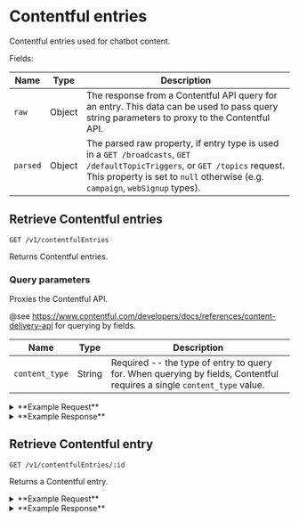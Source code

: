 # Contentful entries

Contentful entries used for chatbot content.

Fields:

Name | Type | Description
-----|------|------------
`raw` | Object | The response from a Contentful API query for an entry. This data can be used to pass query string parameters to proxy to the Contentful API. 
`parsed` | Object | The parsed raw property, if entry type is used in a `GET /broadcasts`, `GET /defaultTopicTriggers`, or `GET /topics` request. This property is set to `null` otherwise (e.g.  `campaign`, `webSignup` types).


## Retrieve Contentful entries

```
GET /v1/contentfulEntries
```

Returns Contentful entries.

### Query parameters

Proxies the Contentful API.

@see https://www.contentful.com/developers/docs/references/content-delivery-api for querying by fields.

Name | Type | Description
-----|------|------------
`content_type` | String | Required -- the type of entry to query for. When querying by fields, Contentful requires a single `content_type` value. 

<details><summary>**Example Request**</summary><p>

```
curl http://localhost:5000/v1/contentfulEntries?&content_type=campaign&fields.webSignup[exists]=true
  -H "x-gambit-api-key: totallysecret"
  -H "Accept: application/json"
  -H "Content-Type: application/json"
```

</p></details>

<details><summary>**Example Response**</summary><p>

```
{
  "data": [
    {
      "raw": {
        "sys": {
          "space": {
            "sys": {
              "type": "Link",
              "linkType": "Space",
              "id": "owik07lyerdj"
            }
          },
          "type": "Entry",
          "id": "68Oy1FcaR2EiaMieicaoom",
          "contentType": {
            "sys": {
              "type": "Link",
              "linkType": "ContentType",
              "id": "campaign"
            }
          },
          ...
          "locale": "en-US"
        },
        "fields": {
          "campaignId": "2299",
          "webSignup": {
            "sys": {
              "space": {
                "sys": {
                  "type": "Link",
                  "linkType": "Space",
                  "id": "owik07lyerdj"
                }
              },
              "type": "Entry",
              "id": "1IFUHnCS0QmYMiscKC2qMO",
              "contentType": {
                "sys": {
                  "type": "Link",
                  "linkType": "ContentType",
                  "id": "webSignup"
                }
              },
              ...
            },
            "fields": {
              "text": "Thanks for signing up for Two Books Blue Books!",
              "topic": {
                "sys": {
                  "type": "Link",
                  "linkType": "Entry",
                  "id": "2Wzzquygx2wwMWe8kQAMgc"
                }
              }
            }
          },
        }
      },
      "parsed": null
    }
  ],
  "meta": {
    "pagination": {
      "total": 1,
      "skip": 0,
      "limit": 100
    }
  }
}

```
</p></details>


## Retrieve Contentful entry

```
GET /v1/contentfulEntries/:id
```

Returns a Contentful entry.

<details><summary>**Example Request**</summary><p>

```
curl http://localhost:5000/v1/contentfulEntries/5IZR2IQlJSw6UOaiwQgkWm
  -H "x-gambit-api-key: totallysecret"
  -H "Accept: application/json"
  -H "Content-Type: application/json"
```

</p></details>

<details><summary>**Example Response**</summary><p>
  
```
// 20180831170241
// http://localhost:5000/v1/contentfulEntries/5IZR2IQlJSw6UOaiwQgkWm?apiKey=totallysecret&content_type=campaign&fields.webSignup[exists]=true

{
  "data": {
    "raw": {
      "sys": {
        "type": "Entry",
        "id": "5IZR2IQlJSw6UOaiwQgkWm",
        ...
      },
      "fields": {
        "name": "PollLocationFinder2018_Sept4_MA",
        "text": "Hi it's Freddie again! It's finally here! Today is Primary Election Day in Massachusetts. Are you (or your friends and family) going to vote today? Yes or No?",
        "saidYes": "That's amazing! Your voice matters and we want to celebrate you for voting today. Take a photo of you and your I voted sticker (or make a sign that says I'm A Voter). Text START to share your photo with us.\n\nNeed to know where your polling place is? Find yours here: https://www.dosomething.org/us/campaigns/i-found-my-v-spot-2018/blocks/5slmqL2Xkcm0C60iyMwoa8?source=sms&utm_source=dosomething&utm_medium=sms&utm_campaign=sms_polllocator0904&user_id={{user.id}}&broadcastid=5IZR2IQlJSw6UOaiwQgkWm",
        "saidYesTopic": {
          "sys": {
            "space": {
              "sys": {
                "type": "Link",
                "linkType": "Space",
                "id": "owik07lyerdj"
              }
            },
            "type": "Entry",
            "id": "1yuEra7KjSwMwyO66UO2wE",
            ...
          },
          "fields": {
            "name": "Poll Location Finder - I Voted Sticker",
            "campaign": {
              "sys": {
                "type": "Link",
                "linkType": "Entry",
                "id": "3ZegOE2FVuW4oKq2GuKi04"
              }
            },
            ...
          }
        },
        "saidNo": "Even if you're not voting today, there's still an important election in November. Your voice matters, and it only takes 2 mins to register. Become a voter: https://vote.dosomething.org/?r=user:{{user.id}},campaignID:8017,campaignRunID:8022,source:sms,source_details:broadcastID_5IZR2IQlJSw6UOaiwQgkWm\n\nNot eligible to vote? You can still make an impact. Run an online voter reg drive to get your friends and family to the polls: https://www.dosomething.org/us/campaigns/online-registration-drive/blocks/4wXK2RiFo4KyKgOWssS0Og?source=sms&utm_source=dosomething&utm_medium=sms&utm_campaign=sms_voterreg0904&user_id={{user.id}}&broadcastid=5IZR2IQlJSw6UOaiwQgkWm",
        "saidNoTopic": {
          "sys": {
            "space": {
              "sys": {
                "type": "Link",
                "linkType": "Space",
                "id": "owik07lyerdj"
              }
            },
            "type": "Entry",
            "id": "61RPZx8atiGyeoeaqsckOE",
            ...
          },
          "fields": {
            "name": "Generic autoReply",
            "autoReply": "Sorry, I didn't understand that. Text Q if you have a question."
          }
        },
        "invalidAskYesNoResponse": "Sorry, I didn't get that - are you going to the polls today? Yes or No"
      }
    },
    "parsed": {
      "id": "5IZR2IQlJSw6UOaiwQgkWm",
      "name": "PollLocationFinder2018_Sept4_MA",
      "type": "askYesNo",
      "createdAt": "2018-08-31T14:57:56.844Z",
      "updatedAt": "2018-08-31T15:00:49.219Z",
      "message": {
        "text": "Hi it's Freddie again! It's finally here! Today is Primary Election Day in Massachusetts. Are you (or your friends and family) going to vote today? Yes or No?",
        "attachments": [],
        "template": "askYesNo",
        "topic": {}
      },
      "templates": {
        "saidYes": {
          "text": "That's amazing! Your voice matters and we want to celebrate you for voting today. Take a photo of you and your I voted sticker (or make a sign that says I'm A Voter). Text START to share your photo with us.\n\nNeed to know where your polling place is? Find yours here: https://www.dosomething.org/us/campaigns/i-found-my-v-spot-2018/blocks/5slmqL2Xkcm0C60iyMwoa8?source=sms&utm_source=dosomething&utm_medium=sms&utm_campaign=sms_polllocator0904&user_id={{user.id}}&broadcastid=5IZR2IQlJSw6UOaiwQgkWm",
          "topic": {
            "id": "1yuEra7KjSwMwyO66UO2wE",
            "name": "Poll Location Finder - I Voted Sticker",
            "type": "photoPostConfig",
            "createdAt": "2018-08-27T22:06:33.787Z",
            "updatedAt": "2018-08-28T00:59:24.089Z",
            "postType": "photo",
            "campaign": {
              "id": 7314,
              "title": "I Found My V-Spot",
              "tagline": "Find your polling place and send us photos of you voting.",
              "status": "active",
              "currentCampaignRun": {
                "id": 8188
              },
              "endDate": null
            },
            "templates": {...},
          },
        },
        "saidNo": {...}
      }
    }
  }
}
```

</p></details>
